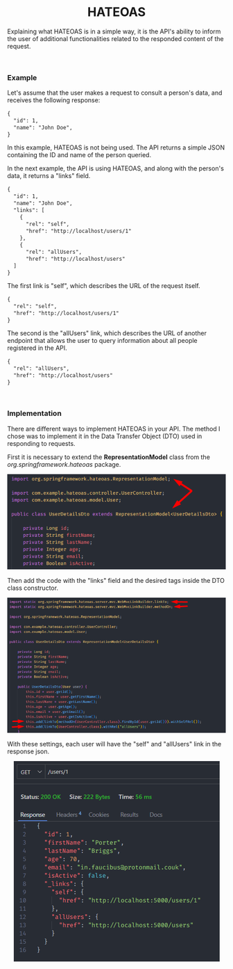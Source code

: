 <h1 align="center"><strong>HATEOAS</strong></h1>


Explaining what HATEOAS is in a simple way, it is the API's ability to inform the user of additional functionalities related to the responded content of the request.

&nbsp;

### **Example**

Let's assume that the user makes a request to consult a person's data, and receives the following response:

```
{
  "id": 1,
  "name": "John Doe",
}
```

In this example, HATEOAS is not being used. The API returns a simple JSON containing the ID and name of the person queried.

In the next example, the API is using HATEOAS, and along with the person's data, it returns a "links" field.

```
{
  "id": 1,
  "name": "John Doe",
  "links": [
	{
	  "rel": "self",
	  "href": "http://localhost/users/1"
	},
	{
	  "rel": "allUsers",
	  "href": "http://localhost/users"
  ]
}
```

The first link is "self", which describes the URL of the request itself.

```
{
  "rel": "self",
  "href": "http://localhost/users/1"
}
```

The second is the "allUsers" link, which describes the URL of another endpoint that allows the user to query information about all people registered in the API.

```
{
  "rel": "allUsers",
  "href": "http://localhost/users"
}
```

&nbsp;

### **Implementation**



There are different ways to implement HATEOAS in your API. The method I chose was to implement it in the Data Transfer Object (DTO) used in responding to requests.

First it is necessary to extend the **RepresentationModel** class from the *org.springframework.hateoas* package.

<div align="center">
	<img src="resources/img/dto-extends.png">
</div>

Then add the code with the "links" field and the desired tags inside the DTO class constructor.

<div align="center">
	<img src="resources/img/link-fields.png">
</div>

With these settings, each user will have the "self" and "allUsers" link in the response json.

<div align="center">
	<img src="resources/img/user1.png">
</div>
